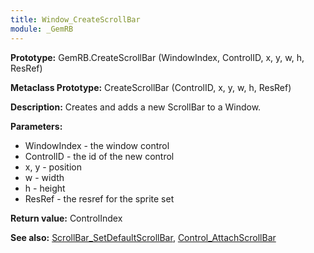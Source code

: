 ```yaml
---
title: Window_CreateScrollBar
module: _GemRB
---
```


**Prototype:** GemRB.CreateScrollBar (WindowIndex, ControlID, x, y, w, h, ResRef)

**Metaclass Prototype:** CreateScrollBar (ControlID, x, y, w, h, ResRef)

**Description:** Creates and adds a new ScrollBar to a Window.

**Parameters:**
  * WindowIndex - the window control
  * ControlID - the id of the new control
  * x, y - position
  * w - width
  * h - height
  * ResRef - the resref for the sprite set

**Return value:** ControlIndex

**See also:** [ScrollBar_SetDefaultScrollBar](ScrollBar_SetDefaultScrollBar.md), [Control_AttachScrollBar](Control_AttachScrollBar.md)
